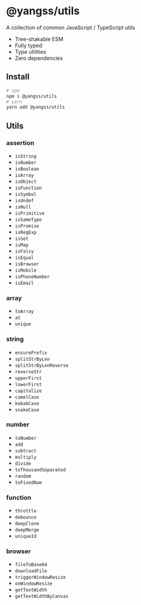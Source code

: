# @yangss/utils
A collection of common JavaScript / TypeScript utils

- Tree-shakable ESM
- Fully typed
- Type utilities
- Zero dependencies

## Install
```sh
# npm
npm i @yangss/utils
# yarn
yarn add @yangss/utils
```

## Utils
### assertion
- `isString`
- `isNumber`
- `isBoolean`
- `isArray`
- `isObject`
- `isFunction`
- `isSymbol`
- `isUndef`
- `isNull`
- `isPrimitive`
- `isSameType`
- `isPromise`
- `isRegExp`
- `isSet`
- `isMap`
- `isFalsy`
- `isEqual`
- `isBrowser`
- `isMobile`
- `isPhoneNumber`
- `isEmail`
### array
- `toArray`
- `at`
- `unique`
### string
- `ensurePrefix`
- `splitStrByLen`
- `splitStrByLenReverse`
- `reverseStr`
- `upperFirst`
- `lowerFirst`
- `capitalize`
- `camelCase`
- `kebabCase`
- `snakeCase`
### number
- `toNumber`
- `add`
- `subtract`
- `multiply`
- `divide`
- `toThousandSeparated`
- `random`
- `toFixedNum`
### function
- `throttle`
- `debounce`
- `deepClone`
- `deepMerge`
- `uniqueId`
### browser
- `fileToBase64`
- `downloadFile`
- `triggerWindowResize`
- `onWindowResize`
- `getTextWidth`
- `getTextWidthByCanvas`